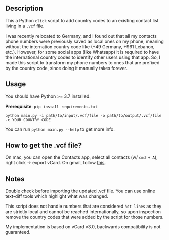 ## Description
This a Python `click` script to add country codes to an existing contact list living in a `.vcf` file.

I was recently relocated to Germany, and I found out that all my contacts phone numbers were previously saved 
as local ones on my phone, meaning without the internation country code like (+49 Germany, +961 Lebanon, etc.).
However, for some social apps (like Whatsapp) it is required to have the international country codes to identify other 
users using that app. So, I made this script to transform my phone numbers to ones that are prefixed by
the country code, since doing it manually takes forever.

## Usage

You should have Python >= 3.7 installed.

**Prerequisite**: `pip install requirements.txt`

`python main.py -i path/to/input/.vcf/file -o path/to/output/.vcf/file -c YOUR_COUNTRY_CODE`

You can run `python main.py --help` to get more info.

## How to get the .vcf file?

On mac, you can open the Contacts app, select all contacts (w/ `cmd + A`), right click -> export vCard.
On gmail, follow [this](https://support.google.com/contacts/answer/7199294).

## Notes

Double check before importing the updated .vcf file. You can use online text-diff tools which highlight what 
was changed. 

This script does not handle numbers that are considered `hot lines` as they are strictly local and 
cannot be reached internationally, so upon inspection remove the country codes that were added by the script
for those numbers.

My implementation is based on vCard v3.0, backwards compatibility is not guaranteed.